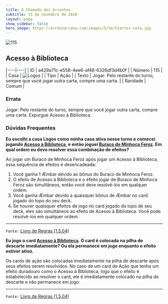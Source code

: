 ```yaml
---
title: O Chamado dos Arcontes
subtitle: 15 de novembro de 2018
layout: page
show_sidebar: false
hero_image: https://archonarcana.com/images/5/5e/Starter-cota.jpg
---
```


![115](https://cdn.keyforgegame.com/media/card_front/pt/341_115_4J2C745JC5V2_pt.png)

## Acesso à Biblioteca

|----|----|
| ID | a429a71c-e558-4ee6-af48-6326df3d4b0f |
| Número | 115 |
| Casa | ![Logos](https://archonarcana.com/images/thumb/c/ce/Logos.png/22px-Logos.png "Logos") |
| Tipo | Ação |
| Texto | Jogar: Pelo restante do turno,  sempre que você jogar outra carta, compre uma carta. |
| Raridade | Comum |

### Errata

Jogar: Pelo restante do turno, sempre que você jogar outra carta, compre uma carta. Expurgue Acesso à Biblioteca.

### Dúvidas Frequentes

**Eu escolhi a casa Logos como minha casa ativa nesse turno e
comecei jogando [Acesso à Biblioteca](/cota/115), e então joguei
[Buraco de Minhoca Feroz](/cota/125). Em qual ordem eu devo
resolver essa combinação de efeitos?**

Ao jogar um Buraco de Minhoca Feroz após jogar um Acesso à
Biblioteca, essa sequência de efeitos é desencadeada:
1. Você ganha 1 Æmbar devido ao bônus do Buraco de
Minhoca Feroz.
2. O efeito de Acesso à Biblioteca e o efeito jogar de Buraco de
Minhoca Feroz são simultâneos, então você deve resolvê-los em
qualquer ordem.
3. Você ganha Æmbar devido a quaisquer bônus de Æmbar no card
jogado do topo do seu deck.
4. Se houver quaisquer efeitos de jogo no card jogado do topo de seu
deck, eles são simultâneos ao efeito de Acesso à Biblioteca. Você pode
resolvê-los em qualquer ordem.

<hr/>

`Fonte:` [Livro de Regras (1.5.04)](https://drive.google.com/open?id=14pM1J8ZR_4hZbGFZt-ArQdAGsHCPEQdE)

**Eu jogo o card [Acesso à Biblioteca](/cota/115). O card é colocada
na pilha de descarte imediatamente? Ou ela permanece em jogo
enquanto o efeito estiver ativo.**

Os cards de ação são colocadas imediatamente na pilha de descarte
após seus efeitos serem resolvidos. No caso de um card de Ação que
tenha um efeito duradouro como o Acesso à Biblioteca, logo que o
efeito é estabelecido ao resolver o card, ele é imediatamente colocado
na pilha de descarte e não permanece em jogo.

<hr/>

`Fonte:` [Livro de Regras (1.5.04)](https://drive.google.com/open?id=14pM1J8ZR_4hZbGFZt-ArQdAGsHCPEQdE)
